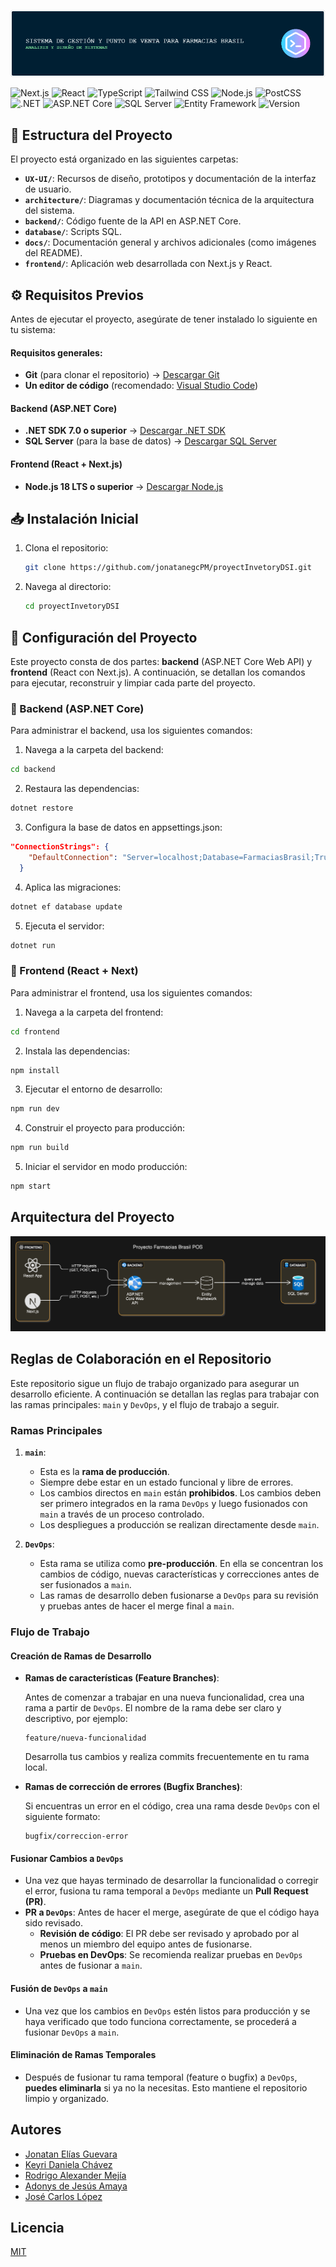 ![banner](docs/banner-readme.png)

![Next.js](https://img.shields.io/badge/Next.js-000000?style=for-the-badge&logo=next.js)
![React](https://img.shields.io/badge/React-61DAFB?style=for-the-badge&logo=react&logoColor=white)
![TypeScript](https://img.shields.io/badge/TypeScript-3178C6?style=for-the-badge&logo=typescript&logoColor=white)
![Tailwind CSS](https://img.shields.io/badge/Tailwind_CSS-06B6D4?style=for-the-badge&logo=tailwindcss&logoColor=white)
![Node.js](https://img.shields.io/badge/Node.js-339933?style=for-the-badge&logo=nodedotjs&logoColor=white)
![PostCSS](https://img.shields.io/badge/PostCSS-DD3A0A?style=for-the-badge&logo=postcss&logoColor=white)
![.NET](https://img.shields.io/badge/.NET-512BD4?style=for-the-badge&logo=dotnet&logoColor=white)
![ASP.NET Core](https://img.shields.io/badge/ASP.NET_Core-5C2D91?style=for-the-badge&logo=dotnet&logoColor=white)
![SQL Server](https://img.shields.io/badge/SQL_Server-CC2927?style=for-the-badge&logo=microsoftsqlserver&logoColor=white)
![Entity Framework](https://img.shields.io/badge/Entity_Framework-512BD4?style=for-the-badge&logo=dotnet&logoColor=white)
![Version](https://img.shields.io/badge/Version-1.0-green?style=for-the-badge)


## 📂 Estructura del Proyecto
El proyecto está organizado en las siguientes carpetas:

- **`UX-UI/`**: Recursos de diseño, prototipos y documentación de la interfaz de usuario.
- **`architecture/`**: Diagramas y documentación técnica de la arquitectura del sistema.
- **`backend/`**: Código fuente de la API en ASP.NET Core.
- **`database/`**: Scripts SQL.
- **`docs/`**: Documentación general y archivos adicionales (como imágenes del README).
- **`frontend/`**: Aplicación web desarrollada con Next.js y React.

## ⚙️ Requisitos Previos 

Antes de ejecutar el proyecto, asegúrate de tener instalado lo siguiente en tu sistema:

#### Requisitos generales:
- **Git** (para clonar el repositorio) → [Descargar Git](https://git-scm.com/)
- **Un editor de código** (recomendado: [Visual Studio Code](https://code.visualstudio.com/))

####  Backend (ASP.NET Core)
- **.NET SDK 7.0 o superior** → [Descargar .NET SDK](https://dotnet.microsoft.com/en-us/download/dotnet)
- **SQL Server** (para la base de datos) → [Descargar SQL Server](https://www.microsoft.com/en-us/sql-server/sql-server-downloads)

#### Frontend (React + Next.js)
- **Node.js 18 LTS o superior** → [Descargar Node.js](https://nodejs.org/es)

## 📥 Instalación Inicial
1. Clona el repositorio:
   
   ```bash
   git clone https://github.com/jonatanegcPM/proyectInvetoryDSI.git
   ```
2. Navega al directorio:
   
   ```bash
   cd proyectInvetoryDSI
   ```


## 🚀 Configuración del Proyecto

Este proyecto consta de dos partes: **backend** (ASP.NET Core Web API) y **frontend** (React con Next.js). A continuación, se detallan los comandos para ejecutar, reconstruir y limpiar cada parte del proyecto.

### 🔧 Backend (ASP.NET Core)

Para administrar el backend, usa los siguientes comandos:

1. Navega a la carpeta del backend:

```bash
cd backend
```

2. Restaura las dependencias:  

```bash
dotnet restore
```

3. Configura la base de datos en appsettings.json:

```json
"ConnectionStrings": {
    "DefaultConnection": "Server=localhost;Database=FarmaciasBrasil;Trusted_Connection=True;TrustServerCertificate=True;"
  }
```
4. Aplica las migraciones:

```bash
dotnet ef database update
```

5. Ejecuta el servidor:

```bash
dotnet run
```

### 🎨 Frontend (React + Next)

Para administrar el frontend, usa los siguientes comandos:

1. Navega a la carpeta del frontend:

```bash
cd frontend
```

2. Instala las dependencias:

```bash
npm install
```

3. Ejecutar el entorno de desarrollo:

```bash
npm run dev
```
4. Construir el proyecto para producción:

```bash
npm run build
```
5. Iniciar el servidor en modo producción:

```bash
npm start
```

## Arquitectura del Proyecto

![App Screenshot](architecture/diagram-project.png)



## Reglas de Colaboración en el Repositorio

Este repositorio sigue un flujo de trabajo organizado para asegurar un desarrollo eficiente. A continuación se detallan las reglas para trabajar con las ramas principales: `main` y `DevOps`, y el flujo de trabajo a seguir.

### Ramas Principales

1. **`main`**:
   - Esta es la **rama de producción**.
   - Siempre debe estar en un estado funcional y libre de errores.
   - Los cambios directos en `main` están **prohibidos**. Los cambios deben ser primero integrados en la rama `DevOps` y luego fusionados con `main` a través de un proceso controlado.
   - Los despliegues a producción se realizan directamente desde `main`.

2. **`DevOps`**:
   - Esta rama se utiliza como **pre-producción**. En ella se concentran los cambios de código, nuevas características y correcciones antes de ser fusionados a `main`.
   - Las ramas de desarrollo deben fusionarse a `DevOps` para su revisión y pruebas antes de hacer el merge final a `main`.


### Flujo de Trabajo

#### **Creación de Ramas de Desarrollo**

- **Ramas de características (Feature Branches)**:
   
   Antes de comenzar a trabajar en una nueva funcionalidad, crea una rama a partir de `DevOps`.
   El nombre de la rama debe ser claro y descriptivo, por ejemplo:

     ```
     feature/nueva-funcionalidad
     ```
   Desarrolla tus cambios y realiza commits frecuentemente en tu rama local.

- **Ramas de corrección de errores (Bugfix Branches)**:
   
   Si encuentras un error en el código, crea una rama desde `DevOps` con el siguiente formato:
     ```
     bugfix/correccion-error
     ```

#### **Fusionar Cambios a `DevOps`**

- Una vez que hayas terminado de desarrollar la funcionalidad o corregir el error, fusiona tu rama temporal a `DevOps` mediante un **Pull Request (PR)**.
- **PR a `DevOps`**: Antes de hacer el merge, asegúrate de que el código haya sido revisado.
  - **Revisión de código**: El PR debe ser revisado y aprobado por al menos un miembro del equipo antes de fusionarse.
  - **Pruebas en DevOps**: Se recomienda realizar pruebas en `DevOps` antes de fusionar a `main`.

#### **Fusión de `DevOps` a `main`**

- Una vez que los cambios en `DevOps` estén listos para producción y se haya verificado que todo funciona correctamente, se procederá a fusionar `DevOps` a `main`.


#### **Eliminación de Ramas Temporales**

- Después de fusionar tu rama temporal (feature o bugfix) a `DevOps`, **puedes eliminarla** si ya no la necesitas. Esto mantiene el repositorio limpio y organizado.


## Autores

- [Jonatan Elías Guevara](https://github.com/jonatanegcPM)
- [Keyri Daniela Chávez](https://github.com/Keiryhernandez)
- [Rodrigo Alexander Mejía](https://github.com/rodri1003)
- [Adonys de Jesús Amaya](https://github.com/adonysdiaz)
- [José Carlos López](https://github.com/Jos3C190)

## Licencia

[MIT](https://choosealicense.com/licenses/mit/)